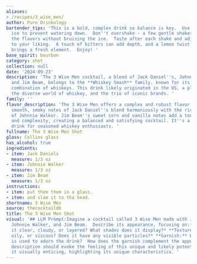 ```yaml
---
aliases:
- /recipes/3_wise_men/
author: Pure Drinkology
bartender_tips: 'This is a bold, complex drink so balance is key.  Use high-quality
  ice to prevent watering down.  Don''t overshake - a few gentle shakes will integrate
  the flavors without bruising the ice.  Taste after each shake and adjust the ratio
  to your liking.  A touch of bitters can add depth, and a lemon twist for garnish
  brings a fresh element.  Enjoy! '
base_spirit: bourbon
category: shot
collection: null
date: '2024-09-23'
description: 'The 3 Wise Men cocktail, a blend of Jack Daniel''s, Johnnie Walker,
  and Jim Beam, belongs to the **Whiskey Smash** family, known for its simple, straightforward
  combination of whiskeys. This drink likely originated in the US, a playful nod to
  the diverse world of whiskey, and the trio of iconic brands. '
family: ''
flavor_description: 'The 3 Wise Men offers a complex and robust flavor profile. The
  smooth, smoky notes of Jack Daniel''s blend harmoniously with the rich, peaty character
  of Johnnie Walker. Jim Beam''s sweet corn and vanilla notes add a touch of warmth
  and complexity, creating a balanced and satisfying cocktail. It''s a bold and adventurous
  drink for seasoned whiskey enthusiasts. '
fullname: The 3 Wise Men Shot
glass: Collins glass
has_alcohol: true
ingredients:
- item: Jack Daniels
  measure: 1/3 oz
- item: Johnnie Walker
  measure: 1/3 oz
- item: Jim Beam
  measure: 1/3 oz
instructions:
- item: put them them in a glass.
- item: and slam it to tha head.
shortname: 3 Wise Men
source: thecocktaildb
title: The 3 Wise Men Shot
visual: '## LLM Prompt:Imagine a cocktail called 3 Wise Men made with Jack Daniel''s,
  Johnnie Walker, and Jim Beam.  Describe its appearance, focusing on:* **Color:**  Is
  it clear, cloudy, or layered? What shades does it display?* **Texture:** Is it smooth,
  oily, or viscous? Does it have any visible particles?* **Garnish:** What, if any,
  is used to adorn the drink?  How does the garnish complement the appearance? Your
  description should evoke the feeling of this unique and likely potent blend.  Make
  it visually enticing, highlighting its unique characteristics. '
---
```



